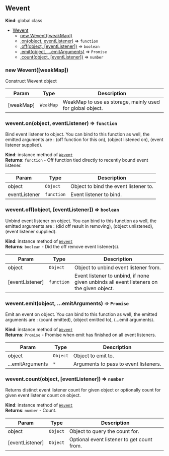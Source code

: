 <a name="Wevent"></a>

## Wevent
**Kind**: global class  

* [Wevent](#Wevent)
    * [new Wevent([weakMap])](#new_Wevent_new)
    * [.on(object, eventListener)](#Wevent+on) ⇒ <code>function</code>
    * [.off(object, [eventListener])](#Wevent+off) ⇒ <code>boolean</code>
    * [.emit(object, ...emitArguments)](#Wevent+emit) ⇒ <code>Promise</code>
    * [.count(object, [eventListener])](#Wevent+count) ⇒ <code>number</code>

<a name="new_Wevent_new"></a>

### new Wevent([weakMap])
Construct Wevent object


| Param | Type | Description |
| --- | --- | --- |
| [weakMap] | <code>WeakMap</code> | WeakMap to use as storage, mainly used for global object. |

<a name="Wevent+on"></a>

### wevent.on(object, eventListener) ⇒ <code>function</code>
Bind event listener to object. You can bind to this function as well, theemitted arguments are : (off function for this on), (object listened on),(event listener supplied).

**Kind**: instance method of [<code>Wevent</code>](#Wevent)  
**Returns**: <code>function</code> - Off function tied directly to recently boundevent listener.  

| Param | Type | Description |
| --- | --- | --- |
| object | <code>Object</code> | Object to bind the event listener to. |
| eventListener | <code>function</code> | Event listener to bind. |

<a name="Wevent+off"></a>

### wevent.off(object, [eventListener]) ⇒ <code>boolean</code>
Unbind event listener on object. You can bind to this function as well, theemitted arguments are : (did off result in removing), (object unlistened),(event listener supplied).

**Kind**: instance method of [<code>Wevent</code>](#Wevent)  
**Returns**: <code>boolean</code> - Did the off remove event listener(s).  

| Param | Type | Description |
| --- | --- | --- |
| object | <code>Object</code> | Object to unbind event listener from. |
| [eventListener] | <code>function</code> | Event listener to unbind, if none given unbinds all event listeners on the given object. |

<a name="Wevent+emit"></a>

### wevent.emit(object, ...emitArguments) ⇒ <code>Promise</code>
Emit an event on object. You can bind to this function as well, theemitted arguments are : (count emitted), (object emitted to),(...emit arguments).

**Kind**: instance method of [<code>Wevent</code>](#Wevent)  
**Returns**: <code>Promise</code> - Promise when emit has finished on all event listeners.  

| Param | Type | Description |
| --- | --- | --- |
| object | <code>Object</code> | Object to emit to. |
| ...emitArguments | <code>\*</code> | Arguments to pass to event listeners. |

<a name="Wevent+count"></a>

### wevent.count(object, [eventListener]) ⇒ <code>number</code>
Returns distinct event listener count for given object or optionally countfor given event listener count on object.

**Kind**: instance method of [<code>Wevent</code>](#Wevent)  
**Returns**: <code>number</code> - Count.  

| Param | Type | Description |
| --- | --- | --- |
| object | <code>Object</code> | Object to query the count for. |
| [eventListener] | <code>Object</code> | Optional event listener to get count from. |

